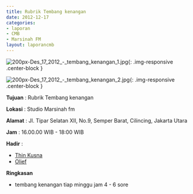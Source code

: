 ```yaml
---
title: Rubrik Tembang kenangan
date: 2012-12-17
categories:
- laporan
- CMB
- Marsinah FM
layout: laporancmb
---
```


![200px-Des_17_2012_-_tembang_kenangan_1.jpg](/uploads/200px-Des_17_2012_-_tembang_kenangan_1.jpg){: .img-responsive .center-block }

![200px-Des_17_2012_-_tembang_kenangan_2.jpg](/uploads/200px-Des_17_2012_-_tembang_kenangan_2.jpg){: .img-responsive .center-block }


**Tujuan** : Rubrik Tembang kenangan 

**Lokasi** : Studio Marsinah fm 

**Alamat** : Jl. Tipar Selatan XII, No.9, Semper Barat, Cilincing, Jakarta Utara 

**Jam** : 16.00.00 WIB - 18:00 WIB 

**Hadir** :
* [Thin Kusna](http://wiki.ciptamedia.org/wiki/Thin_Kusna)
* [Olief](http://wiki.ciptamedia.org/wiki/Olief)

**Ringkasan**  
* tembang kenangan tiap minggu jam 4 - 6 sore
